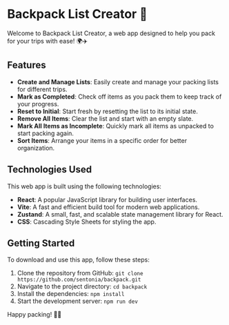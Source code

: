 # Backpack List Creator 🎒

Welcome to Backpack List Creator, a web app designed to help you pack for your trips with ease! 🌍✈️

## Features

- **Create and Manage Lists**: Easily create and manage your packing lists for different trips.
- **Mark as Completed**: Check off items as you pack them to keep track of your progress.
- **Reset to Initial**: Start fresh by resetting the list to its initial state.
- **Remove All Items**: Clear the list and start with an empty slate.
- **Mark All Items as Incomplete**: Quickly mark all items as unpacked to start packing again.
- **Sort Items**: Arrange your items in a specific order for better organization.

## Technologies Used

This web app is built using the following technologies:

- **React**: A popular JavaScript library for building user interfaces.
- **Vite**: A fast and efficient build tool for modern web applications.
- **Zustand**: A small, fast, and scalable state management library for React.
- **CSS**: Cascading Style Sheets for styling the app.

## Getting Started

To download and use this app, follow these steps:

1. Clone the repository from GitHub: `git clone https://github.com/sentonia/backpack.git`
2. Navigate to the project directory: `cd backpack`
3. Install the dependencies: `npm install`
4. Start the development server: `npm run dev`

Happy packing! 🎉🧳
